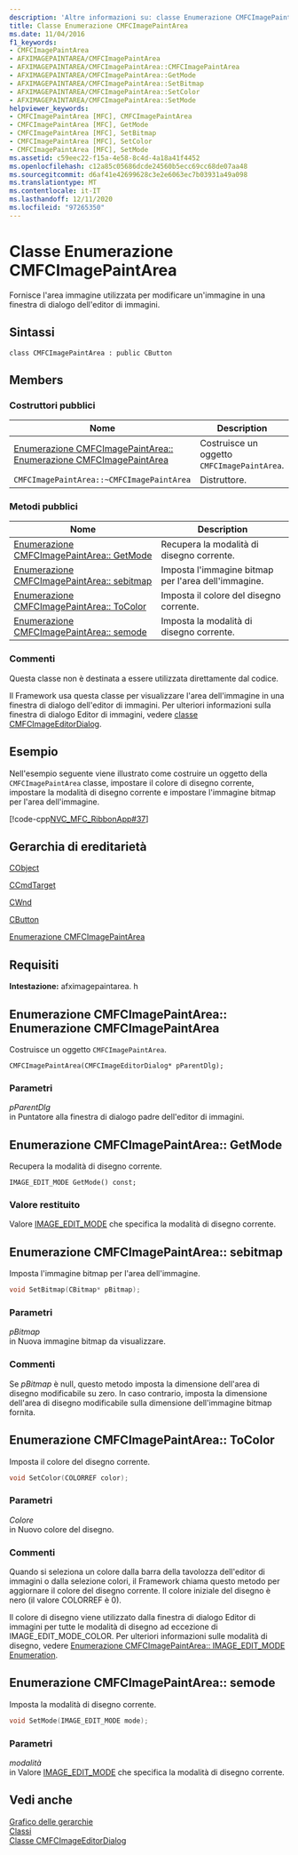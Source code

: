 ```yaml
---
description: 'Altre informazioni su: classe Enumerazione CMFCImagePaintArea'
title: Classe Enumerazione CMFCImagePaintArea
ms.date: 11/04/2016
f1_keywords:
- CMFCImagePaintArea
- AFXIMAGEPAINTAREA/CMFCImagePaintArea
- AFXIMAGEPAINTAREA/CMFCImagePaintArea::CMFCImagePaintArea
- AFXIMAGEPAINTAREA/CMFCImagePaintArea::GetMode
- AFXIMAGEPAINTAREA/CMFCImagePaintArea::SetBitmap
- AFXIMAGEPAINTAREA/CMFCImagePaintArea::SetColor
- AFXIMAGEPAINTAREA/CMFCImagePaintArea::SetMode
helpviewer_keywords:
- CMFCImagePaintArea [MFC], CMFCImagePaintArea
- CMFCImagePaintArea [MFC], GetMode
- CMFCImagePaintArea [MFC], SetBitmap
- CMFCImagePaintArea [MFC], SetColor
- CMFCImagePaintArea [MFC], SetMode
ms.assetid: c59eec22-f15a-4e58-8c4d-4a18a41f4452
ms.openlocfilehash: c12a85c05686dcde24560b5ecc69cc68de07aa48
ms.sourcegitcommit: d6af41e42699628c3e2e6063ec7b03931a49a098
ms.translationtype: MT
ms.contentlocale: it-IT
ms.lasthandoff: 12/11/2020
ms.locfileid: "97265350"
---
```

# <a name="cmfcimagepaintarea-class"></a>Classe Enumerazione CMFCImagePaintArea

Fornisce l'area immagine utilizzata per modificare un'immagine in una finestra di dialogo dell'editor di immagini.

## <a name="syntax"></a>Sintassi

```
class CMFCImagePaintArea : public CButton
```

## <a name="members"></a>Members

### <a name="public-constructors"></a>Costruttori pubblici

|Nome|Description|
|-|-|
|[Enumerazione CMFCImagePaintArea:: Enumerazione CMFCImagePaintArea](#cmfcimagepaintarea)|Costruisce un oggetto `CMFCImagePaintArea`.|
|`CMFCImagePaintArea::~CMFCImagePaintArea`|Distruttore.|

### <a name="public-methods"></a>Metodi pubblici

|Nome|Description|
|-|-|
|[Enumerazione CMFCImagePaintArea:: GetMode](#getmode)|Recupera la modalità di disegno corrente.|
|[Enumerazione CMFCImagePaintArea:: sebitmap](#setbitmap)|Imposta l'immagine bitmap per l'area dell'immagine.|
|[Enumerazione CMFCImagePaintArea:: ToColor](#setcolor)|Imposta il colore del disegno corrente.|
|[Enumerazione CMFCImagePaintArea:: semode](#setmode)|Imposta la modalità di disegno corrente.|

### <a name="remarks"></a>Commenti

Questa classe non è destinata a essere utilizzata direttamente dal codice.

Il Framework usa questa classe per visualizzare l'area dell'immagine in una finestra di dialogo dell'editor di immagini. Per ulteriori informazioni sulla finestra di dialogo Editor di immagini, vedere [classe CMFCImageEditorDialog](../../mfc/reference/cmfcimageeditordialog-class.md).

## <a name="example"></a>Esempio

Nell'esempio seguente viene illustrato come costruire un oggetto della `CMFCImagePaintArea` classe, impostare il colore di disegno corrente, impostare la modalità di disegno corrente e impostare l'immagine bitmap per l'area dell'immagine.

[!code-cpp[NVC_MFC_RibbonApp#37](../../mfc/reference/codesnippet/cpp/cmfcimagepaintarea-class_1.cpp)]

## <a name="inheritance-hierarchy"></a>Gerarchia di ereditarietà

[CObject](../../mfc/reference/cobject-class.md)

[CCmdTarget](../../mfc/reference/ccmdtarget-class.md)

[CWnd](../../mfc/reference/cwnd-class.md)

[CButton](../../mfc/reference/cbutton-class.md)

[Enumerazione CMFCImagePaintArea](../../mfc/reference/cmfcimagepaintarea-class.md)

## <a name="requirements"></a>Requisiti

**Intestazione:** afximagepaintarea. h

## <a name="cmfcimagepaintareacmfcimagepaintarea"></a><a name="cmfcimagepaintarea"></a> Enumerazione CMFCImagePaintArea:: Enumerazione CMFCImagePaintArea

Costruisce un oggetto `CMFCImagePaintArea`.

```
CMFCImagePaintArea(CMFCImageEditorDialog* pParentDlg);
```

### <a name="parameters"></a>Parametri

*pParentDlg*\
in Puntatore alla finestra di dialogo padre dell'editor di immagini.

## <a name="cmfcimagepaintareagetmode"></a><a name="getmode"></a> Enumerazione CMFCImagePaintArea:: GetMode

Recupera la modalità di disegno corrente.

```
IMAGE_EDIT_MODE GetMode() const;
```

### <a name="return-value"></a>Valore restituito

Valore [IMAGE_EDIT_MODE](cmfcimagepaintarea-image-edit-mode-enumeration.md) che specifica la modalità di disegno corrente.

## <a name="cmfcimagepaintareasetbitmap"></a><a name="setbitmap"></a> Enumerazione CMFCImagePaintArea:: sebitmap

Imposta l'immagine bitmap per l'area dell'immagine.

```cpp
void SetBitmap(CBitmap* pBitmap);
```

### <a name="parameters"></a>Parametri

*pBitmap*\
in Nuova immagine bitmap da visualizzare.

### <a name="remarks"></a>Commenti

Se *pBitmap* è null, questo metodo imposta la dimensione dell'area di disegno modificabile su zero. In caso contrario, imposta la dimensione dell'area di disegno modificabile sulla dimensione dell'immagine bitmap fornita.

## <a name="cmfcimagepaintareasetcolor"></a><a name="setcolor"></a> Enumerazione CMFCImagePaintArea:: ToColor

Imposta il colore del disegno corrente.

```cpp
void SetColor(COLORREF color);
```

### <a name="parameters"></a>Parametri

*Colore*\
in Nuovo colore del disegno.

### <a name="remarks"></a>Commenti

Quando si seleziona un colore dalla barra della tavolozza dell'editor di immagini o dalla selezione colori, il Framework chiama questo metodo per aggiornare il colore del disegno corrente. Il colore iniziale del disegno è nero (il valore COLORREF è 0).

Il colore di disegno viene utilizzato dalla finestra di dialogo Editor di immagini per tutte le modalità di disegno ad eccezione di IMAGE_EDIT_MODE_COLOR. Per ulteriori informazioni sulle modalità di disegno, vedere [Enumerazione CMFCImagePaintArea:: IMAGE_EDIT_MODE Enumeration](cmfcimagepaintarea-image-edit-mode-enumeration.md).

## <a name="cmfcimagepaintareasetmode"></a><a name="setmode"></a> Enumerazione CMFCImagePaintArea:: semode

Imposta la modalità di disegno corrente.

```cpp
void SetMode(IMAGE_EDIT_MODE mode);
```

### <a name="parameters"></a>Parametri

*modalità*\
in Valore [IMAGE_EDIT_MODE](cmfcimagepaintarea-image-edit-mode-enumeration.md) che specifica la modalità di disegno corrente.

## <a name="see-also"></a>Vedi anche

[Grafico delle gerarchie](../../mfc/hierarchy-chart.md)<br/>
[Classi](../../mfc/reference/mfc-classes.md)<br/>
[Classe CMFCImageEditorDialog](../../mfc/reference/cmfcimageeditordialog-class.md)
